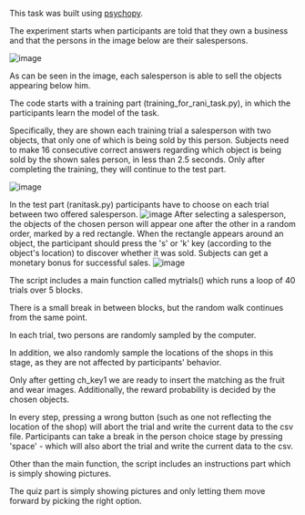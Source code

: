 This task was built using <a href="https://www.psychopy.org/">psychopy</a>.

The experiment starts when participants are told that they own a business and that the persons in the image below are their salespersons. 

![image](https://user-images.githubusercontent.com/51457131/151413177-18bb9da4-a6cb-44c3-b244-d9eff4a72475.png)

As can be seen in the image, each salesperson is able to sell the objects appearing below him. 

The code starts with a training part (training_for_rani_task.py), in which the participants learn the model of the task. 

Specifically, they are shown each training trial a salesperson with two objects, that only one of which is being sold by this person.
Subjects need to make 16 consecutive correct answers regarding which object is being sold by the shown sales person, in less than 2.5 seconds.
Only after completing the training, they will continue to the test part.

![image](https://user-images.githubusercontent.com/51457131/151419034-20ab0bb5-af82-400c-832f-d1a21e907e30.png)

In the test part (ranitask.py) participants have to choose on each trial between two offered salesperson. 
![image](https://user-images.githubusercontent.com/51457131/151417832-bc69efa9-89b9-4632-a498-d1de0851ba91.png)
After selecting a salesperson, the objects of the chosen person will appear one after the other in a random order, marked by a red rectangle.
When the rectangle appears around an object, the participant should press the 's' or 'k' key (according to the object's location) to discover whether it was sold. 
Subjects can get a monetary bonus for successful sales.
![image](https://user-images.githubusercontent.com/51457131/151418001-b1a4232c-344d-43dd-9240-da6f7ab6c482.png)


The script includes a main function called mytrials() which runs a loop of 40 trials over 5 blocks. 

There is a small break in between blocks, but the random walk continues from the same point.

In each trial, two persons are randomly sampled by the computer. 

In addition, we also randomly sample the locations of the shops in this stage, as they are not affected by participants' behavior.

Only after getting ch_key1 we are ready to insert the matching as the fruit and wear images.
Additionally, the reward probability is decided by the chosen objects.

In every step, pressing a wrong button (such as one not reflecting the location of the shop) will abort the trial and write the current data to the csv file.
Participants can take a break in the person choice stage by pressing 'space' - which will also abort the trial and write the current data to the csv.

Other than the main function, the script includes an instructions part which is simply showing pictures. 

The quiz part is simply showing pictures and only letting them move forward by picking the right option.

